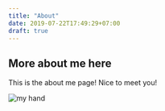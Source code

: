 ```yaml
---
title: "About"
date: 2019-07-22T17:49:29+07:00
draft: true
---
```


## More about me here

This is the about me page! Nice to meet you!

![my hand](/img/blur-body-clean-1138149.jpg)